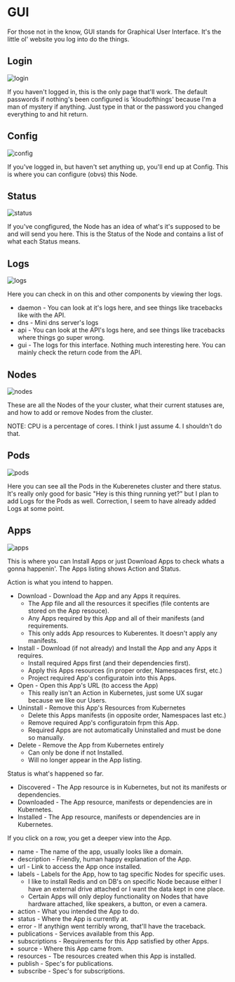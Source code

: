 # GUI

For those not in the know, GUI stands for Graphical User Interface.
It's the little ol' website you log into do the things.

## Login

![login](img/login.png)

If you haven't logged in, this is the only page that'll work. 
The default passwords if nothing's been configured is 'kloudofthings' because I'm a man of mystery if anything. 
Just type in that or the password you changed everything to and hit return.

## Config

![config](img/config.png)

If you've logged in, but haven't set anything up, you'll end up at Config.
This is where you can configure (obvs) this Node. 

## Status

![status](img/status.png)

If you've congfigured, the Node has an idea of what's it's supposed to be and will send you here. 
This is the Status of the Node and contains a list of what each Status means.

## Logs

![logs](img/logs.png)

Here you can check in on this and other components by viewing ther logs.
- daemon - You can look at it's logs here, and see things like tracebacks like with the API.
- dns - Mini dns server's logs
- api - You can look at the API's logs here, and see things like tracebacks where things go super wrong.
- gui - The logs for this interface.  Nothing much interesting here. You can  mainly check the return code from the API.

## Nodes

![nodes](img/nodes.png)

These are all the Nodes of the your cluster, what their current statuses are, and how to add or remove Nodes from the cluster. 

NOTE: CPU is a percentage of cores.  I think I just assume 4.  I shouldn't do that. 

## Pods

![pods](img/pods.png)

Here you can see all the Pods in the Kuberenetes cluster and there status.
It's really only good for basic "Hey is this thing running yet?" but I plan to add Logs for the Pods as well. Correction, I seem to have already added Logs at some point. 

## Apps

![apps](img/apps.png)

This is where you can Install Apps or just Download Apps to check whats a gonna happenin'.
The Apps listing shows Action and Status.

Action is what you intend to happen.

- Download - Download the App and any Apps it requires. 
  - The App file and all the resources it specifies (file contents are stored on the App resouce).
  - Any Apps required by this App and all of their manifests (and requirements.
  - This only adds App resources to Kuberentes. It doesn't apply any manifests.
- Install - Download (if not already) and Install the App and any Apps it requires. 
  - Install required Apps first (and their dependencies first).
  - Apply this Apps resources (in proper order, Namespaces first, etc.)
  - Project required App's configuratoin into this Apps.
- Open - Open this App's URL (to access the App)
  - This really isn't an Action in Kubernetes, just some UX sugar because we like our Users.
- Uninstall - Remove this App's Resources from Kubernetes
  - Delete this Apps manifests (in opposite order, Namespaces last etc.)
  - Remove required App's configuratoin frpm this App.
  - Required Apps are not automatically Uninstalled and must be done so manually.
- Delete - Remove the App from Kubernetes entirely
  - Can only be done if not Installed.
  - Will no longer appear in the App listing.

Status is what's happened so far. 
- Discovered - The App resource is in Kubernetes, but not its manifests or dependencies.
- Downloaded - The App resource, manifests or dependencies are in Kubernetes.
- Installed - The App resource, manifests or dependencies are in Kubernetes.

If you click on a row, you get a deeper view into the App. 
- name - The name of the app, usually looks like a domain.
- description - Friendly, human happy explanation of the App.
- url - Link to access the App once installed.
- labels - Labels for the App, how to tag specific Nodes for specific uses.
  - I like to install Redis and on DB's on specific Node because either I have an external drive attached or I want the data kept in one place.
  - Certain Apps will only deploy functionality on Nodes that have hardware attached, like speakers, a button, or even a camera.
- action - What you intended the App to do.
- status - Where the App is currently at.
- error - If anythign went terribly wrong, that'll have the traceback.
- publications - Services available from this App.
- subscriptions - Requirements for this App satisfied by other Apps.
- source - Where this App came from.
- resources - Tbe resources created when this App is installed.
- publish - Spec's for publications.
- subscribe - Spec's for subscriptions.

